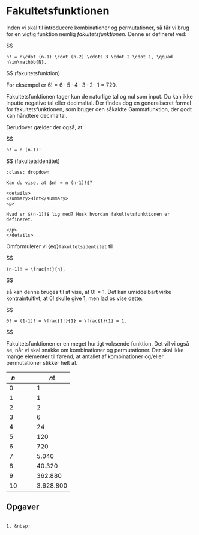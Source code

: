 # Fakultetsfunktionen

Inden vi skal til introducere kombinationer og permutationer, så får vi brug for en vigtig funktion nemlig *fakultetsfunktionen*. Denne er defineret ved:

$$

    n! = n\cdot (n-1) \cdot (n-2) \cdots 3 \cdot 2 \cdot 1, \qquad n\in\mathbb{N}.

$$ (fakultetsfunktion)

For eksempel er $6! = 6\cdot 5\cdot 4\cdot 3\cdot 2\cdot 1 = 720$.

Fakultetsfunktionen tager kun de naturlige tal og nul som input. Du kan ikke inputte negative tal eller decimaltal. Der findes dog en generaliseret formel for fakultetsfunktionen, som bruger den såkaldte Gammafunktion, der godt kan håndtere decimaltal. 

Derudover gælder der også, at 

$$

    n! = n (n-1)!

$$ (fakultetsidentitet)

```{exercise}
:class: dropdown

Kan du vise, at $n! = n (n-1)!$?

<details>
<summary>Hint</summary>
<p>

Hvad er $(n-1)!$ lig med? Husk hvordan fakultetsfunktionen er defineret.

</p>
</details>

```

Omformulerer vi {eq}`fakultetsidentitet` til

$$

    (n-1)! = \frac{n!}{n},

$$

så kan denne bruges til at vise, at $0! = 1$. Det kan umiddelbart virke kontraintuitivt, at $0!$ skulle give 1, men lad os vise dette:

$$

    0! = (1-1)! = \frac{1!}{1} = \frac{1}{1} = 1.

$$

Fakultetsfunktionen er en meget hurtigt voksende funktion. Det vil vi også se, når vi skal snakke om kombinationer og permutationer. Der skal ikke mange elementer til førend, at antallet af kombinationer og/eller permutationer stikker helt af.

| $n$                     | $\qquad n!$                    |
| ----------------------- | ----------------------- |
| $0$                     | $\qquad 1$                     | 
| $1$                     | $\qquad 1$                     | 
| $2$                     | $\qquad 2$                     | 
| $3$                     | $\qquad 6$                     | 
| $4$                     | $\qquad 24$                    | 
| $5$                     | $\qquad 120$                   | 
| $6$                     | $\qquad 720$                   | 
| $7$                     | $\qquad 5.040$                 | 
| $8$                     | $\qquad 40.320$                | 
| $9$                     | $\qquad 362.880$               | 
| $10$                    | $\qquad 3.628.800$             | 

## Opgaver

```{prf:opgave}

1. &nbsp; 

```
